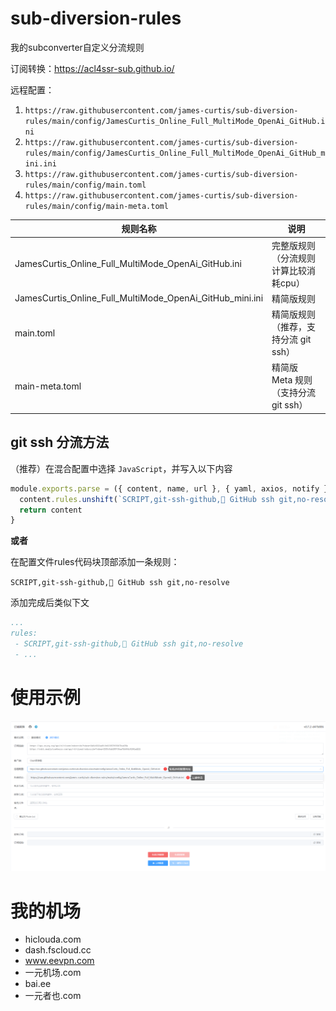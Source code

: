 # sub-diversion-rules
我的subconverter自定义分流规则

订阅转换：https://acl4ssr-sub.github.io/

远程配置：
1. `https://raw.githubusercontent.com/james-curtis/sub-diversion-rules/main/config/JamesCurtis_Online_Full_MultiMode_OpenAi_GitHub.ini`
2. `https://raw.githubusercontent.com/james-curtis/sub-diversion-rules/main/config/JamesCurtis_Online_Full_MultiMode_OpenAi_GitHub_mini.ini`
3. `https://raw.githubusercontent.com/james-curtis/sub-diversion-rules/main/config/main.toml`
4. `https://raw.githubusercontent.com/james-curtis/sub-diversion-rules/main/config/main-meta.toml`

| 规则名称                                                 | 说明                                  |
| -------------------------------------------------------- | ------------------------------------- |
| JamesCurtis_Online_Full_MultiMode_OpenAi_GitHub.ini      | 完整版规则（分流规则计算比较消耗cpu） |
| JamesCurtis_Online_Full_MultiMode_OpenAi_GitHub_mini.ini | 精简版规则                            |
| main.toml                                                | 精简版规则（推荐，支持分流 git ssh）  |
| main-meta.toml                                           | 精简版 Meta 规则（支持分流 git ssh）  |

## git ssh 分流方法

（推荐）在混合配置中选择 `JavaScript`，并写入以下内容
```js
module.exports.parse = ({ content, name, url }, { yaml, axios, notify }) => {
  content.rules.unshift(`SCRIPT,git-ssh-github,🚧 GitHub ssh git,no-resolve`)
  return content
}
```

**或者**

在配置文件rules代码块顶部添加一条规则：

`SCRIPT,git-ssh-github,🚧 GitHub ssh git,no-resolve`

添加完成后类似下文

```yaml
...
rules:
 - SCRIPT,git-ssh-github,🚧 GitHub ssh git,no-resolve
 - ...
```



# 使用示例

![1.img](docs/img/1.png)

# 我的机场
- hiclouda.com
- dash.fscloud.cc
- www.eevpn.com
- 一元机场.com
- bai.ee
- 一元者也.com
